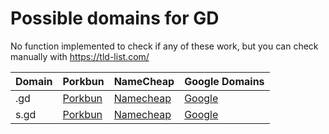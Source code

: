 # Possible domains for GD

No function implemented to check if any of these work, but you can check manually with https://tld-list.com/

| Domain | Porkbun | NameCheap | Google Domains |
|---|---|---|---|
| .gd | [Porkbun](https://porkbun.com/checkout/search?prb=e814663da1&tlds=&idnLanguage=&search=search&q=.gd) | [Namecheap](https://www.namecheap.com/domains/registration/results/?domain=.gd) | [Google](https://domains.google.com/registrar/search?searchTerm=.gd) |
| s.gd | [Porkbun](https://porkbun.com/checkout/search?prb=e814663da1&tlds=&idnLanguage=&search=search&q=s.gd) | [Namecheap](https://www.namecheap.com/domains/registration/results/?domain=s.gd) | [Google](https://domains.google.com/registrar/search?searchTerm=s.gd) |
